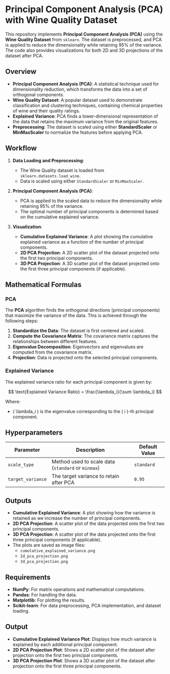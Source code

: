 # Principal Component Analysis (PCA) with Wine Quality Dataset

This repository implements **Principal Component Analysis (PCA)** using the **Wine Quality Dataset** from `sklearn`. The dataset is preprocessed, and PCA is applied to reduce the dimensionality while retaining 95% of the variance. The code also provides visualizations for both 2D and 3D projections of the dataset after PCA.

## Overview

- **Principal Component Analysis (PCA)**: A statistical technique used for dimensionality reduction, which transforms the data into a set of orthogonal components.
- **Wine Quality Dataset**: A popular dataset used to demonstrate classification and clustering techniques, containing chemical properties of wine and their quality ratings.
- **Explained Variance**: PCA finds a lower-dimensional representation of the data that retains the maximum variance from the original features.
- **Preprocessing**: The dataset is scaled using either **StandardScaler** or **MinMaxScaler** to normalize the features before applying PCA.

## Workflow

1. **Data Loading and Preprocessing**:
   - The Wine Quality dataset is loaded from `sklearn.datasets.load_wine`.
   - Data is scaled using either `StandardScaler` or `MinMaxScaler`.

2. **Principal Component Analysis (PCA)**:
   - PCA is applied to the scaled data to reduce the dimensionality while retaining 95% of the variance.
   - The optimal number of principal components is determined based on the cumulative explained variance.

3. **Visualization**:
   - **Cumulative Explained Variance**: A plot showing the cumulative explained variance as a function of the number of principal components.
   - **2D PCA Projection**: A 2D scatter plot of the dataset projected onto the first two principal components.
   - **3D PCA Projection**: A 3D scatter plot of the dataset projected onto the first three principal components (if applicable).

## Mathematical Formulas

### PCA

The **PCA** algorithm finds the orthogonal directions (principal components) that maximize the variance of the data. This is achieved through the following steps:

1. **Standardize the Data**: The dataset is first centered and scaled.
2. **Compute the Covariance Matrix**: The covariance matrix captures the relationships between different features.
3. **Eigenvalue Decomposition**: Eigenvectors and eigenvalues are computed from the covariance matrix.
4. **Projection**: Data is projected onto the selected principal components.

### Explained Variance

The explained variance ratio for each principal component is given by:

$$
\text{Explained Variance Ratio} = \frac{\lambda_i}{\sum \lambda_i}
$$

Where:
- \( \lambda_i \) is the eigenvalue corresponding to the \( i \)-th principal component.

## Hyperparameters

| Parameter           | Description                                | Default Value |
|---------------------|--------------------------------------------|---------------|
| `scale_type`        | Method used to scale data (`standard` or `minmax`) | `standard`    |
| `target_variance`   | The target variance to retain after PCA    | `0.95`        |

## Outputs

- **Cumulative Explained Variance**: A plot showing how the variance is retained as we increase the number of principal components.
- **2D PCA Projection**: A scatter plot of the data projected onto the first two principal components.
- **3D PCA Projection**: A scatter plot of the data projected onto the first three principal components (if applicable).
- The plots are saved as image files:
  - `cumulative_explained_variance.png`
  - `2d_pca_projection.png`
  - `3d_pca_projection.png`

## Requirements

- **NumPy**: For matrix operations and mathematical computations.
- **Pandas**: For handling the data.
- **Matplotlib**: For plotting the results.
- **Scikit-learn**: For data preprocessing, PCA implementation, and dataset loading.



## Output

- **Cumulative Explained Variance Plot**: Displays how much variance is explained by each additional principal component.
- **2D PCA Projection Plot**: Shows a 2D scatter plot of the dataset after projection onto the first two principal components.
- **3D PCA Projection Plot**: Shows a 3D scatter plot of the dataset after projection onto the first three principal components.
